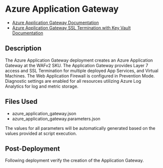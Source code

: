 # Azure Application Gateway

- [Azure Application Gateway Documentation](https://docs.microsoft.com/en-us/azure/application-gateway/ "Azure Application Gateway Documentation")
- [Azure Application Gateway SSL Termination with Key Vault Documentation](https://docs.microsoft.com/en-us/azure/application-gateway/key-vault-certs "Azure Application Gateway SSL Termination with Key Vault Documentation")

## Description

The Azure Application Gateway deployment creates an Azure Application Gateway at
the WAFv2 SKU. The Application Gateway provides Layer 7 access and SSL
Termination for multiple deployed App Services, and Virtual Machines. The Web
Application Firewall is configured in Prevention Mode. Diagnostic settings are
enabled for all resources utilizing Azure Log Analytics for log and metric
storage.

## Files Used

- azure_application_gateway.json
- azure_application_gateway.parameters.json

The values for all parameters will be automatically generated based on the
values provided at script execution.

## Post-Deployment

Following deployment verify the creation of the Application Gateway.
